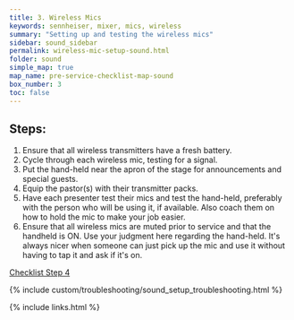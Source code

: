 ```yaml
---
title: 3. Wireless Mics
keywords: sennheiser, mixer, mics, wireless
summary: "Setting up and testing the wireless mics"
sidebar: sound_sidebar
permalink: wireless-mic-setup-sound.html
folder: sound
simple_map: true
map_name: pre-service-checklist-map-sound
box_number: 3
toc: false
---
```


## Steps:

1.  Ensure that all wireless transmitters have a fresh battery.
2.  Cycle through each wireless mic, testing for a signal.
3.  Put the hand-held near the apron of the stage for announcements and special guests.
4.  Equip the pastor(s) with their transmitter packs.
5.  Have each presenter test their mics and test the hand-held, preferably with the person who will be using it, if available.  Also coach them on how to hold the mic to make your job easier.
6.  Ensure that all wireless mics are muted prior to service and that the handheld is ON.  Use your judgment here regarding the hand-held.  It's always nicer when someone can just pick up the mic and use it without having to tap it and ask if it's on.

[Checklist Step 4](set-the-mix-sound.html)

{% include custom/troubleshooting/sound_setup_troubleshooting.html %}

{% include links.html %}
